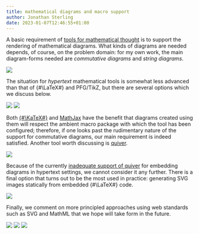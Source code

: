 ```yaml
---
title: mathematical diagrams and macro support
author: Jonathan Sterling
date: 2023-01-07T12:46:55+01:00
---
```


A basic requirement of [tools for mathematical thought](tfmt-0002) is to support the rendering of mathematical diagrams. What kinds of diagrams are needed depends, of course, on the problem domain: for my own work, the main diagram-forms needed are *commutative diagrams* and *string diagrams*.

![](tfmt-000P)

The situation for *hypertext* mathematical tools is somewhat less advanced than that of {#\LaTeX#} and PFG/TikZ, but there are several options which we discuss below.

![](tfmt-000J?collapse=true)
![](tfmt-000K?collapse=true)

Both [{#\KaTeX#}](tfmt-000J) and [MathJax](tfmt-000K) have the benefit that diagrams created using them will respect the ambient macro package with which the tool has been configured; therefore, if one looks past the rudimentary nature of the support for commutative diagrams, our main requirement is indeed satisfied. Another tool worth discussing is [quiver](tfmt-000I).

![](tfmt-000I?collapse=true)

Because of the currently [inadequate support of quiver](tfmt-000I) for embedding diagrams in hypertext settings, we cannot consider it any further. There is a final option that turns out to be the most used in practice: generating SVG images statically from embedded {#\LaTeX#} code.

![](tfmt-000L?collapse=true)


Finally, we comment on more principled approaches using web standards such as SVG and MathML that we hope will take form in the future.

![](tfmt-000N?collapse=true)
![](tfmt-000O?collapse=true)
![](tfmt-000M?collapse=true)
